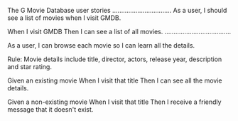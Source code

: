 The G Movie Database user stories
.................................
As a user, I should see a list of movies when I visit GMDB.

When I visit GMDB
Then I can see a list of all movies.
.....................................

As a user, I can browse each movie so I can learn all the details.

Rule: Movie details include title, director, actors, release year, description and star rating.

Given an existing movie
When I visit that title
Then I can see all the movie details.

Given a non-existing movie
When I visit that title
Then I receive a friendly message that it doesn't exist.

